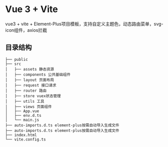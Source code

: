 # Vue 3 + Vite
vue3 + vite + Element-Plus项目模板，支持自定义主题色，动态路由菜单，svg-icon组件，axios拦截

## 目录结构
```
├── public
├── src
│   ├── assets 静态资源
│   ├── components 公共基础组件
│   ├── layout 页面布局
│   ├── request 接口请求
│   ├── router 路由
│   ├── store vuex状态管理
│   ├── utils 工具
│   ├── views 页面组件
│   ├── App.vue
│   ├── env.d.ts
│   └── main.js
├── auto-imports.d.ts element-plus按需自动导入生成文件
├── auto-imports.d.ts element-plus按需自动导入生成文件
├── index.html
└── vite.config.ts
```
